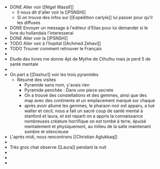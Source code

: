 - DONE Aller voir [[Nigel Wassif]]
	- Il nous dit d'aller voir la [[PSNSH]]
	- Si on trouve des infos sur [[Expédition carlyle]] lui passer pour qu'il les diffuses
- DONE Envoyer un message à l'editeur d'Elias pour lui demander si le livre du hollandais l'interesserai
- DONE Aller voir la [[PSNSH]]
- TODO Aller voir à l'hopital [[Achmed Zehavi]]
- TODO Trouver comment retrouver le Français
-
- Etude des livres me donne 4pt de Mythe de Cthulhu mais je perd 5 de santé mentale
-
- On part a [[Dashur]] voir les trois pyramides
	- Résumé des visites
		- Pyramide sans nom, y'avais rien
		- Pyramide penchée : Dans une piece secrete
		- On a trouvé des constellations et des gemmes, ainsi que des map avec des continents et un emplacement marqué sur chaque
		- après avoir allumé les gemmes, le pharaon noir est apparu, a tué walter et cecil, nous a fait un sacré coup de santé mental à stanford et laura, et est reparti
		  on a appris la connaissance nombreuses créature horrifique
		  on est tombé à terre, épuisé mentalement et physiquement, au milieu de la salle maintenant sombre et silencieuse
- L'après midi, nous rencontrons [[Christian Aglukkaq]]
-
- Très gros chat observe [[Laura]] pendant la nuit
-
-
-